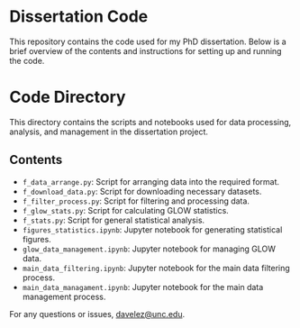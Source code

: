 # Dissertation Code

This repository contains the code used for my PhD dissertation. Below is a brief overview of the contents and instructions for setting up and running the code.

# Code Directory

This directory contains the scripts and notebooks used for data processing, analysis, and management in the dissertation project.

## Contents

- `f_data_arrange.py`: Script for arranging data into the required format.
- `f_download_data.py`: Script for downloading necessary datasets.
- `f_filter_process.py`: Script for filtering and processing data.
- `f_glow_stats.py`: Script for calculating GLOW statistics.
- `f_stats.py`: Script for general statistical analysis.
- `figures_statistics.ipynb`: Jupyter notebook for generating statistical figures.
- `glow_data_management.ipynb`: Jupyter notebook for managing GLOW data.
- `main_data_filtering.ipynb`: Jupyter notebook for the main data filtering process.
- `main_data_managament.ipynb`: Jupyter notebook for the main data management process.


For any questions or issues, davelez@unc.edu.
